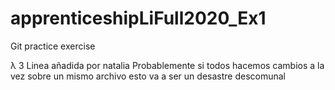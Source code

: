# apprenticeshipLiFull2020_Ex1
Git practice exercise

&#955; 3
Linea añadida por natalia
Probablemente si todos hacemos cambios a la vez sobre un mismo archivo esto va a ser un desastre descomunal
